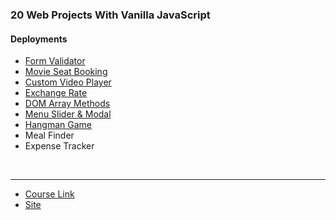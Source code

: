 ### 20 Web Projects With Vanilla JavaScript

#### Deployments

- [Form Validator](https://koesnij.github.io/vanillajs-web-projects/FormValidator)
- [Movie Seat Booking](https://koesnij.github.io/vanillajs-web-projects/MovieSeatBooking)
- [Custom Video Player](https://koesnij.github.io/vanillajs-web-projects/CustomVideoPlayer)
- [Exchange Rate](https://koesnij.github.io/vanillajs-web-projects/ExchangeRate/)
- [DOM Array Methods](https://koesnij.github.io/vanillajs-web-projects/DOMArrayMethods/)
- [Menu Slider & Modal](https://koesnij.github.io/vanillajs-web-projects/MenuSliderAndModal/)
- [Hangman Game](https://koesnij.github.io/vanillajs-web-projects/Hangman/)
- Meal Finder
- Expense Tracker

<br>

---

- [Course Link](https://www.udemy.com/course/web-projects-with-vanilla-javascript/)
- [Site](https://vanillawebprojects.com/)
